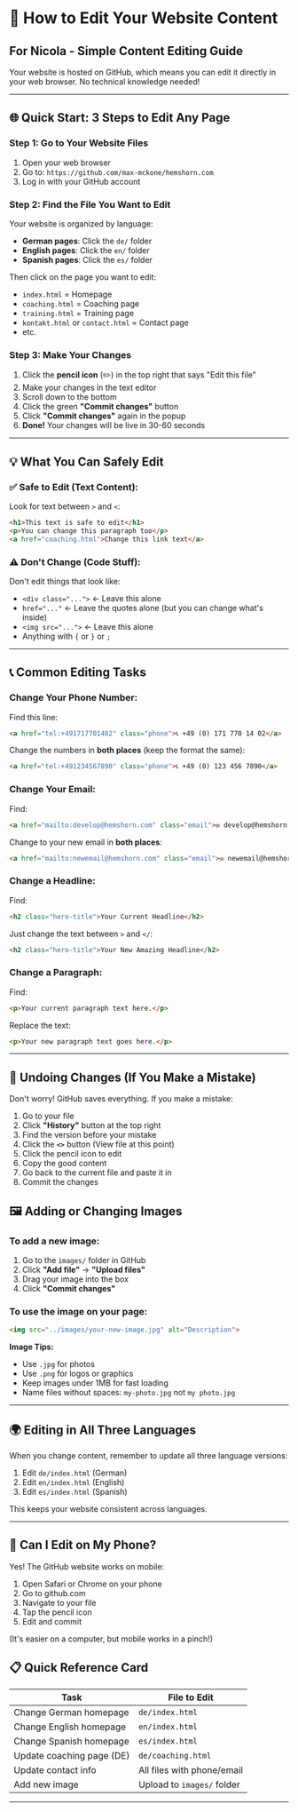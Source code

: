 # 📝 How to Edit Your Website Content

## For Nicola - Simple Content Editing Guide

Your website is hosted on GitHub, which means you can edit it directly in your web browser. No technical knowledge needed!

---

## 🌐 **Quick Start: 3 Steps to Edit Any Page**

### **Step 1: Go to Your Website Files**
1. Open your web browser
2. Go to: `https://github.com/max-mckone/hemshorn.com`
3. Log in with your GitHub account

### **Step 2: Find the File You Want to Edit**

Your website is organized by language:
- **German pages**: Click the `de/` folder
- **English pages**: Click the `en/` folder
- **Spanish pages**: Click the `es/` folder

Then click on the page you want to edit:
- `index.html` = Homepage
- `coaching.html` = Coaching page
- `training.html` = Training page
- `kontakt.html` or `contact.html` = Contact page
- etc.

### **Step 3: Make Your Changes**
1. Click the **pencil icon** (✏️) in the top right that says "Edit this file"
2. Make your changes in the text editor
3. Scroll down to the bottom
4. Click the green **"Commit changes"** button
5. Click **"Commit changes"** again in the popup
6. **Done!** Your changes will be live in 30-60 seconds

---

## 💡 **What You Can Safely Edit**

### ✅ **Safe to Edit (Text Content):**

Look for text between `>` and `<`:

```html
<h1>This text is safe to edit</h1>
<p>You can change this paragraph too</p>
<a href="coaching.html">Change this link text</a>
```

### ⚠️ **Don't Change (Code Stuff):**

Don't edit things that look like:
- `<div class="...">` ← Leave this alone
- `href="..."` ← Leave the quotes alone (but you can change what's inside)
- `<img src="...">` ← Leave this alone
- Anything with `{` or `}` or `;`

---

## 📞 **Common Editing Tasks**

### **Change Your Phone Number:**

Find this line:
```html
<a href="tel:+491717701402" class="phone">📞 +49 (0) 171 770 14 02</a>
```

Change the numbers in **both places** (keep the format the same):
```html
<a href="tel:+491234567890" class="phone">📞 +49 (0) 123 456 7890</a>
```

### **Change Your Email:**

Find:
```html
<a href="mailto:develop@hemshorn.com" class="email">✉️ develop@hemshorn.com</a>
```

Change to your new email in **both places**:
```html
<a href="mailto:newemail@hemshorn.com" class="email">✉️ newemail@hemshorn.com</a>
```

### **Change a Headline:**

Find:
```html
<h2 class="hero-title">Your Current Headline</h2>
```

Just change the text between `>` and `</`:
```html
<h2 class="hero-title">Your New Amazing Headline</h2>
```

### **Change a Paragraph:**

Find:
```html
<p>Your current paragraph text here.</p>
```

Replace the text:
```html
<p>Your new paragraph text goes here.</p>
```

---

## 🔄 **Undoing Changes (If You Make a Mistake)**

Don't worry! GitHub saves everything. If you make a mistake:

1. Go to your file
2. Click **"History"** button at the top right
3. Find the version before your mistake
4. Click the **`<>`** button (View file at this point)
5. Click the pencil icon to edit
6. Copy the good content
7. Go back to the current file and paste it in
8. Commit the changes

## 🖼️ **Adding or Changing Images**

### To add a new image:

1. Go to the `images/` folder in GitHub
2. Click **"Add file"** → **"Upload files"**
3. Drag your image into the box
4. Click **"Commit changes"**

### To use the image on your page:

```html
<img src="../images/your-new-image.jpg" alt="Description">
```

**Image Tips:**
- Use `.jpg` for photos
- Use `.png` for logos or graphics
- Keep images under 1MB for fast loading
- Name files without spaces: `my-photo.jpg` not `my photo.jpg`

---

## 🌍 **Editing in All Three Languages**

When you change content, remember to update all three language versions:

1. Edit `de/index.html` (German)
2. Edit `en/index.html` (English)
3. Edit `es/index.html` (Spanish)

This keeps your website consistent across languages.

---

## 📱 **Can I Edit on My Phone?**

Yes! The GitHub website works on mobile:
1. Open Safari or Chrome on your phone
2. Go to github.com
3. Navigate to your file
4. Tap the pencil icon
5. Edit and commit

(It's easier on a computer, but mobile works in a pinch!)

## 📋 **Quick Reference Card**

| Task | File to Edit |
|------|--------------|
| Change German homepage | `de/index.html` |
| Change English homepage | `en/index.html` |
| Change Spanish homepage | `es/index.html` |
| Update coaching page (DE) | `de/coaching.html` |
| Update contact info | All files with phone/email |
| Add new image | Upload to `images/` folder |

---

